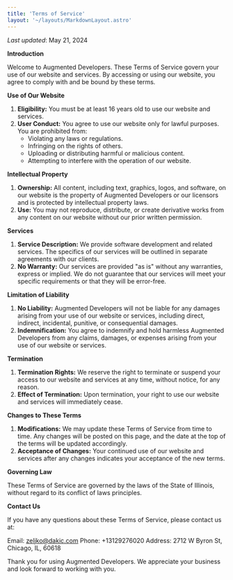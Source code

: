 ```yaml
---
title: 'Terms of Service'
layout: '~/layouts/MarkdownLayout.astro'
---
```


_Last updated_: May 21, 2024

**Introduction**

Welcome to Augmented Developers. These Terms of Service govern your use of our website and services. By accessing or using our website, you agree to comply with and be bound by these terms.

**Use of Our Website**

1. **Eligibility:** You must be at least 16 years old to use our website and services.
2. **User Conduct:** You agree to use our website only for lawful purposes. You are prohibited from:
   - Violating any laws or regulations.
   - Infringing on the rights of others.
   - Uploading or distributing harmful or malicious content.
   - Attempting to interfere with the operation of our website.

**Intellectual Property**

1. **Ownership:** All content, including text, graphics, logos, and software, on our website is the property of Augmented Developers or our licensors and is protected by intellectual property laws.
2. **Use:** You may not reproduce, distribute, or create derivative works from any content on our website without our prior written permission.

**Services**

1. **Service Description:** We provide software development and related services. The specifics of our services will be outlined in separate agreements with our clients.
2. **No Warranty:** Our services are provided "as is" without any warranties, express or implied. We do not guarantee that our services will meet your specific requirements or that they will be error-free.

**Limitation of Liability**

1. **No Liability:** Augmented Developers will not be liable for any damages arising from your use of our website or services, including direct, indirect, incidental, punitive, or consequential damages.
2. **Indemnification:** You agree to indemnify and hold harmless Augmented Developers from any claims, damages, or expenses arising from your use of our website or services.

**Termination**

1. **Termination Rights:** We reserve the right to terminate or suspend your access to our website and services at any time, without notice, for any reason.
2. **Effect of Termination:** Upon termination, your right to use our website and services will immediately cease.

**Changes to These Terms**

1. **Modifications:** We may update these Terms of Service from time to time. Any changes will be posted on this page, and the date at the top of the terms will be updated accordingly.
2. **Acceptance of Changes:** Your continued use of our website and services after any changes indicates your acceptance of the new terms.

**Governing Law**

These Terms of Service are governed by the laws of the State of Illinois, without regard to its conflict of laws principles.

**Contact Us**

If you have any questions about these Terms of Service, please contact us at:

Email: zeljko@dakic.com
Phone: +13129276020
Address: 2712 W Byron St, Chicago, IL, 60618

Thank you for using Augmented Developers. We appreciate your business and look forward to working with you.
